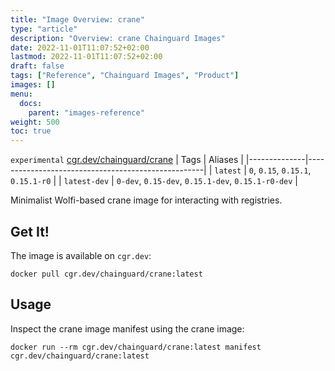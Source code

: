 ```yaml
---
title: "Image Overview: crane"
type: "article"
description: "Overview: crane Chainguard Images"
date: 2022-11-01T11:07:52+02:00
lastmod: 2022-11-01T11:07:52+02:00
draft: false
tags: ["Reference", "Chainguard Images", "Product"]
images: []
menu:
  docs:
    parent: "images-reference"
weight: 500
toc: true
---
```


`experimental` [cgr.dev/chainguard/crane](https://github.com/chainguard-images/images/tree/main/images/crane)
| Tags         | Aliases                                            |
|--------------|----------------------------------------------------|
| `latest`     | `0`, `0.15`, `0.15.1`, `0.15.1-r0`                 |
| `latest-dev` | `0-dev`, `0.15-dev`, `0.15.1-dev`, `0.15.1-r0-dev` |



Minimalist Wolfi-based crane image for interacting with registries.

## Get It!

The image is available on `cgr.dev`:

```
docker pull cgr.dev/chainguard/crane:latest
```

## Usage

Inspect the crane image manifest using the crane image:

```
docker run --rm cgr.dev/chainguard/crane:latest manifest cgr.dev/chainguard/crane:latest
```

